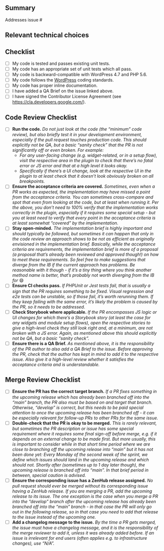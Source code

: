 ## Summary

<!-- Please reference the issue this PR addresses. -->
Addresses issue #

## Relevant technical choices

<!-- Please describe your changes. -->

## Checklist

- [ ] My code is tested and passes existing unit tests.
- [ ] My code has an appropriate set of unit tests which all pass.
- [ ] My code is backward-compatible with WordPress 4.7 and PHP 5.6.
- [ ] My code follows the [WordPress](https://make.wordpress.org/core/handbook/best-practices/coding-standards/) coding standards.
- [ ] My code has proper inline documentation.
- [ ] I have added a QA Brief on the issue linked above.
- [ ] I have signed the Contributor License Agreement (see <https://cla.developers.google.com/>).

## Code Review Checklist

- [ ] **Run the code.** _Do not just look at the code (the “minimum” code review), but also briefly test it in your development environment, especially if the pull request touches production code. This should explicitly not be QA, but a basic “sanity check” that the PR is not significantly off or even broken. For example:_
  * _For any user-facing change (e.g. widget-related, or in a setup flow), visit the respective area in the plugin to check that there’s no fatal error or JS error and that at a high level it looks okay._
  * _Specifically if there’s a UI change, look at the respective UI in the plugin to at least check that it doesn’t look obviously broken on all breakpoints._
- [ ] **Ensure the acceptance criteria are covered.** _Sometimes, even when a PR works as expected, the implementation may have missed a point from the acceptance criteria. You can sometimes cross-compare and spot that even from looking at the code, but at least when running it. Per the above, you don’t need to 100% verify that the implementation works correctly in the plugin, especially if it requires some special setup - but you at least need to verify that every point in the acceptance criteria is at least somewhat “covered” by the implementation._
- [ ] **Stay open-minded.** _The implementation brief is highly important and should typically be followed, but sometimes it can happen that only in the code review an approach shows to be not as efficient as originally envisioned in the implementation brief. Basically, while the acceptance criteria are requirements, the implementation brief is more of a proposal (a proposal that’s already been reviewed and approved though!) on how to meet these requirements. So feel free to make suggestions that diverge from the IB if the current approach has problems. Be reasonable with it though - if it’s a tiny thing where you think another method name is better, that’s probably not worth diverging from the IB for_ :smile:
- [ ] **Ensure CI checks pass.** _If PHPUnit or Jest tests fail, that is usually a sign that the PR requires something to be fixed. Visual regression and e2e tests can be unstable, so if those fail, it’s worth rerunning them. If they keep failing with the same error, it’s likely the problem is caused by the PR, so it needs to be addressed._
- [ ] **Check Storybook where applicable.** _If the PR encompasses JS logic or UI changes for which there’s a Storybook story (at least the case for any widgets and module setup flows), open the respective stories to give a high-level check they still look right and, at a minimum, are not broken with a JS error. Again, as mentioned above this should explicitly not be QA, but a basic “sanity check”._
- [ ] **Ensure there is a QA Brief.** _As mentioned above, it is the responsibility of the PR author to also add a QA Brief to the issue. Before approving the PR, check that the author has kept in mind to add it to the respective issue. Also give it a high-level review whether it satisfies the acceptance criteria and is understandable._

## Merge Review Checklist

- [ ] **Ensure the PR has the correct target branch.** _If a PR fixes something in the upcoming release which has already been branched off into the “main” branch, the PR also must be based on and target that branch. Otherwise, “develop” is correct, but this needs to be paid special attention to once the upcoming release has been branched off - it can be especially relevant for follow-up PRs to other PRs for the same issue._
- [ ] **Double-check that the PR is okay to be merged.** _This is rarely relevant, but sometimes the PR description or issue has some special requirement where it requires some final sign-off before merge, e.g. if it depends on an external change to be made first. But more usually, this is important to consider while in that short time period where we are close to branching off the upcoming release into “main” but it has not been done yet: Every Monday of the second week of the sprint, we define which issues should land in the upcoming release and which should not. Shortly after (sometimes up to 1 day later though), the upcoming release is branched off into “main”. In that brief period in between, special caution is advised._
- [ ] **Ensure the corresponding issue has a ZenHub release assigned.** _No pull request should ever be merged without its corresponding issue having a ZenHub release. If you are merging a PR, add the upcoming release to its issue. The one exception is the case when you merge a PR into the “develop” branch after the upcoming release has already been branched off into the “main” branch - in that case the PR will only go out in the following release, so in that case you need to add that release to the issue instead of the upcoming one._
- [ ] **Add a changelog message to the issue.** _By the time a PR gets merged, the issue must have a changelog message, and it is the responsibility of the merge reviewer to add it, unless it was already added before. If an issue is irrelevant for end users (often applies e.g. to infrastructure changes), use “N/A”._